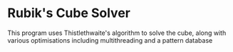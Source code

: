# Rubik's Cube Solver

This program uses Thistlethwaite's algorithm to solve the cube, along with various optimisations including multithreading and a pattern database
